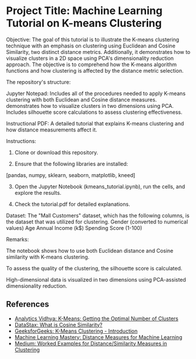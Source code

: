 # Project Title: Machine Learning Tutorial on K-means Clustering
Objective: The goal of this tutorial is to illustrate the K-means clustering technique with an emphasis on clustering using Euclidean and Cosine Similarity, two distinct distance metrics. Additionally, it demonstrates how to visualize clusters in a 2D space using PCA's dimensionality reduction approach. The objective is to comprehend how the K-means algorithm functions and how clustering is affected by the distance metric selection.

The repository's structure:

Jupyter Notepad:
Includes all of the procedures needed to apply K-means clustering with both Euclidean and Cosine distance measures.
demonstrates how to visualize clusters in two dimensions using PCA.
Includes silhouette score calculations to assess clustering effectiveness.

Instructional PDF:
A detailed tutorial that explains K-means clustering and how distance measurements affect it.

Instructions:

1. Clone or download this repository.

2. Ensure that the following libraries are installed:

[pandas,
numpy,
sklearn,
seaborn,
matplotlib,
kneed]

3. Open the Jupyter Notebook (kmeans_tutorial.ipynb), run the cells, and explore the results.

4. Check the tutorial.pdf for detailed explanations.

Dataset: The "Mall Customers" dataset, which has the following columns, is the dataset that was utilized for clustering.
Gender (converted to numerical values)
Age
Annual Income (k$)
Spending Score (1-100)

Remarks:

The notebook shows how to use both Euclidean distance and Cosine similarity with K-means clustering.

To assess the quality of the clustering, the silhouette score is calculated.

High-dimensional data is visualized in two dimensions using PCA-assisted dimensionality reduction.
## References
- [Analytics Vidhya: K-Means: Getting the Optimal Number of Clusters](https://www.analyticsvidhya.com/blog/2021/05/k-mean-getting-the-optimal-number-of-clusters/)
- [DataStax: What is Cosine Similarity?](https://www.datastax.com/guides/what-is-cosine-similarity)
- [GeeksforGeeks: K-Means Clustering - Introduction](https://www.geeksforgeeks.org/k-means-clustering-introduction/)
- [Machine Learning Mastery: Distance Measures for Machine Learning](https://machinelearningmastery.com/distance-measures-for-machine-learning/)
- [Medium: Worked Examples for Distance/Similarity Measures in Clustering](https://medium.com/@shekhawatshivani96/worked-examples-for-distance-similarity-measures-in-clustering-d4e14855f52d)



